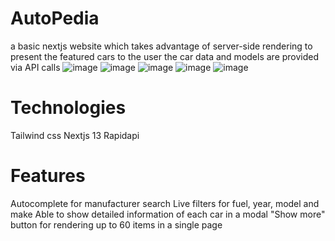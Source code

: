 # AutoPedia
a basic nextjs website which takes advantage of server-side rendering to present the featured cars to the user the car data and models are provided via API calls
![image](https://github.com/harshgarg99/AutoPedia/assets/111083578/a783a2f9-a128-4aac-8bac-d6d10163012b)
![image](https://github.com/harshgarg99/AutoPedia/assets/111083578/14cd8c2d-bb14-426e-b745-7dd672e9e9be)
![image](https://github.com/harshgarg99/AutoPedia/assets/111083578/60516526-d8ed-40b3-8b1b-6564a406638c)
![image](https://github.com/harshgarg99/AutoPedia/assets/111083578/55883346-184a-4ab5-bd5d-213d4155b3a1)
![image](https://github.com/harshgarg99/AutoPedia/assets/111083578/df70f18e-4eef-4768-9cf4-cbe182a3adb0)


# Technologies
Tailwind css
Nextjs 13
Rapidapi

# Features
Autocomplete for manufacturer search
Live filters for fuel, year, model and make
Able to show detailed information of each car in a modal
"Show more" button for rendering up to 60 items in a single page
